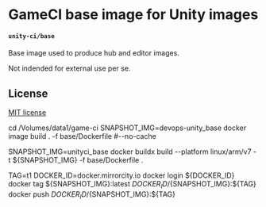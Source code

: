 # GameCI base image for Unity images

#### `unity-ci/base`

Base image used to produce hub and editor images.

Not indended for external use per se.

## License

[MIT license](https://github.com/Unity-CI/docker/blob/main/LICENSE)

cd /Volumes/data1/game-ci
SNAPSHOT_IMG=devops-unity_base
docker image build . -f base/Dockerfile #--no-cache

SNAPSHOT_IMG=unityci_base
docker buildx build --platform linux/arm/v7 -t ${SNAPSHOT_IMG} -f base/Dockerfile .

TAG=t1
DOCKER_ID=docker.mirrorcity.io
docker login ${DOCKER_ID}
docker tag ${SNAPSHOT_IMG}:latest ${DOCKER_ID}/${SNAPSHOT_IMG}:${TAG}
docker push ${DOCKER_ID}/${SNAPSHOT_IMG}:${TAG}



